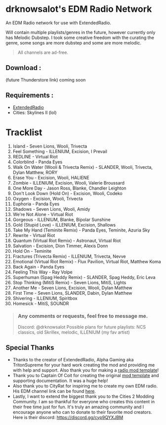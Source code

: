# drknowsalot's EDM Radio Network
An EDM Radio network for use with ExtendedRadio. 

Will contain multiple playlists/genres in the future, however currently only has Melodic Dubstep. I took some creative freedom with the curating the genre, some songs are more dubstep and some are more melodic.

> All channels are ad-free.

## Download :
(future Thunderstore link) coming soon

## Requirements : 
- [ExtendedRadio](https://github.com/AlphaGaming7780/ExtendedRadio)
- Cities: Skylines II (lol)

# Tracklist
1. Island - Seven Lions, Wooli, Trivecta
2. Feel Something - ILLENIUM, Excision, I Prevail
3. REDLINE - Virtual Riot
4. Colorblind - Panda Eyes
5. Walk On Water (Wooli & Trivecta Remix) - SLANDER, Wooli, Trivecta, Dylan Matthew, RORY
6. Erase You - Excision, Wooli, HALIENE
7. Zombie - ILLENIUM, Excision, Wooli, Valerie Broussard
8. One More Day - Jason Ross, Blanke, Chandler Leighton
9. Don't Look Down (Hold On) - Excision, Wooli, Codeko
10. Oxygen - Excision, Wooli, Trivecta
11. Euphoria - Panda Eyes
12. Shadows - Seven Lions, Wooli, Amidy
13. We're Not Alone - Virtual Riot
14. Gorgeous - ILLENIUM, Blanke, Bipolar Sunshine
15. Gold (Stupid Love) - ILLENIUM, Excision, Shallows
16. Take My Hand (Teminite Remix) - Panda Eyes, Teminite, Azuria Sky
17. Rewrite - Virtual Riot
18. Quantum (Virtual Riot Remix) - Astronaut, Virtual Riot
19. Salvation - Excision, Dion Timmer, Alexis Donn
20. Hold On - Teminite
21. Fractures (Trivecta Remix) - ILLENIUM, Trivecta, Nevve
22. Emotional (Virtual Riot Remix) - Flux Pavilion, Virtual Riot, Matthew Koma
23. Back Again - Panda Eyes
24. Feeling This Way - Ray Volpe
25. Superhuman (Spag Heddy Remix) - SLANDER, Spag Heddy, Eric Leva
26. Stop Thinking (MitiS Remix) - Seven Lions, MitiS, Lights
27. Another Me - Seven Lions, Excision, Wooli, Dylan Matthew
28. First Time - Seven Lions, SLANDER, Dabin, Dylan Matthew
29. Shivering - ILLENIUM, Spiritbox
30. Homesick - MitiS, SOUNDR

> ### Any comments or requests, feel free to message me.
> Discord: @drknowsalot
> Possible plans for future playlists: NCS classics, old Skrillex, melodic, ILLENIUM (my fav artist)

## Special Thanks

- Thanks to the creator of ExtendedRadio, Alpha Gaming aka TritonSupreme for your hard work creating the mod and providing me with help and support. Also thank you for making a [radio mod template](https://github.com/AlphaGaming7780/MyRadioMod)!
- Thank you to Captain Of Coit for creating the original [mod template](https://github.com/Captain-Of-Coit/cities-skylines-2-mod-template) and supporting documentation. It was a huge help!
- Also thank you to CityRat for inspiring me to create my own EDM radio. His EDM channel link can be found [here](https://thunderstore.io/c/cities-skylines-ii/p/CityRat/CityRatNetwork_EDM/).
- Lastly, I want to extend the biggest thank you to the Cities 2 Modding Community. I am so thankful for everyone who creates this content in their free time just for fun. It's truly an amazing community and I encourage anyone who can to donate to their favorite mod creators. Here is their discord: https://discord.gg/cyp9QYXJBM
